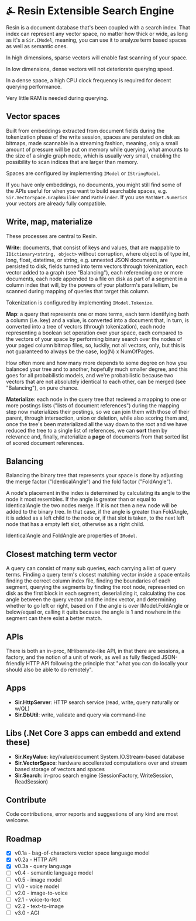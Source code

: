 # &#9084; Resin Extensible Search Engine

Resin is a document database that's been coupled with a search index. That index can represent any vector space, no matter how thick or wide, as long as it's a `Sir.IModel`, meaning, you can use it to analyze term based spaces as well as semantic ones.

In high dimensions, sparse vectors will enable fast scanning of your space.

In low dimensions, dense vectors will not deteriorate querying speed.

In a dense space, a high CPU clock frequency is required for decent querying performance.

Very little RAM is needed during querying.

## Vector spaces

Built from embeddings extracted from document fields during the tokenization phase of the write session, spaces are
persisted on disk as bitmaps, made scannable in a streaming fashion, meaning, only a small amount of pressure will be put on memory while querying, what amounts to the size of a single graph node, which is usually very small, enabling the possibility to scan indices that are larger than memory. 

Spaces are configured by implementing `IModel` or `IStringModel`.

If you have only embeddings, no documents, you might still find some of the APIs useful for when you
want to build searchable spaces, e.g. `Sir.VectorSpace.GraphBuilder` and `PathFinder`. If you use `MathNet.Numerics` your vectors are already fully compatible. 

## Write, map, materialize

These processes are central to Resin.

__Write__: documents, that consist of keys and values, that are mappable to `IDictionary<string, object>` without corruption, where object is of type int, long, float, datetime, or string, e.g. unnested JSON documents, are persisted to disk, fields turned into term vectors through tokenization, each vector added to a graph (see "Balancing"), each referencing one or more documents, each node appended to a file on disk as part of a segment in a column index that will, by the powers of your platform's parallellism, be scanned during mapping of queries that target this column.

Tokenization is configured by implementing `IModel.Tokenize`.

__Map__: a query that represents one or more terms, each term identifying both a column (i.e. key) and a value, is converted into a document that, in turn, is converted into a tree of vectors (through tokenization), each node representing a boolean set operation over your space, each compared to the vectors of your space by performing binary search over the nodes of your paged column bitmap files, so, luckily, not all vectors, only, but this is not guaranteed to always be the case, log(N) x NumOfPages. 

How often more and how many more depends to some degree on how you balanced your tree and to another, hopefully much smaller degree, and this goes for all probabilistic models, and we're probabilistic because two vectors that are not absolutely identical to each other, can be merged (see "Balancing"), on pure chance.

__Materialize__: each node in the query tree that recieved a mapping to one or more postings lists ("lists of document references") during the mapping step now materializes their postings, so we can join them with those of their parent, through intersection, union or deletion, while also scoring them and, once the tree's been materialized all the way down to the root and we have reduced the tree to a single list of references, we can __sort__ them by relevance and, finally, materialize a __page__ of documents from that sorted list of scored document references.

## Balancing

Balancing the binary tree that represents your space is done by adjusting the merge factor ("IdenticalAngle") and the fold factor ("FoldAngle"). 

A node's placement in the index is determined by calculating its angle to the node it most resembles. If the angle is greater than or equal to IdenticalAngle the two nodes merge. If it is not then a new node will be added to the binary tree. In that case, if the angle is greater than FoldAngle, it is added as a left child to the node or, if that slot is taken, to the next left node that has a empty left slot, otherwise as a right child.

IdenticalAngle and FoldAngle are properties of `IModel`.

## Closest matching term vector

A query can consist of many sub queries, each carrying a list of query terms. Finding a query term's closest matching vector inside a space entails finding the correct column index file, finding the boundaries of each segment, querying the segments by finding the root node, represented on disk as the first block in each segment, deserializing it, calculating the cos angle between the query vector and the index vector, and determining whether to go left or right, based on if the angle is over IModel.FoldAngle or below/equal or, calling it quits because the angle is 1 and nowhere in the segment can there exist a better match.

## APIs

There is both an in-proc, NHibernate-like API, in that there are sessions, a factory, and the notion of a unit of work, as well as fully fledged JSON-friendly HTTP API following the principle that "what you can do locally your should also be able to do remotely". 

## Apps

- __Sir.HttpServer__: HTTP search service (read, write, query naturally or w/QL)
- __Sir.DbUtil__: write, validate and query via command-line

## Libs (.Net Core 3 apps can embedd and extend these)

- __Sir.KeyValue__: key/value/document System.IO.Stream-based database
- __Sir.VectorSpace__: hardware accellerated computations over and stream based storage of vectors and spaces
- __Sir.Search__: in-proc search engine (SessionFactory, WriteSession, ReadSession)

## Contribute

Code contributions, error reports and suggestions of any kind are most welcome.

## Roadmap

- [x] v0.1a - bag-of-characters vector space language model
- [x] v0.2a - HTTP API
- [x] v0.3a - query language
- [ ] v0.4 - semantic language model
- [ ] v0.5 - image model
- [ ] v1.0 - voice model
- [ ] v2.0 - image-to-voice
- [ ] v2.1 - voice-to-text
- [ ] v2.2 - text-to-image
- [ ] v3.0 - AGI

